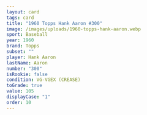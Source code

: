 ```yaml
---
layout: card
tags: card
title: "1960 Topps Hank Aaron #300"
image: /images/uploads/1960-topps-hank-aaron.webp
sport: Baseball
year: 1960
brand: Topps
subset: ""
player: Hank Aaron
lastName: Aaron
number: "300"
isRookie: false
condition: VG-VGEX (CREASE)
toGrade: true
value: 105
displayCase: "1"
order: 10
---
```

